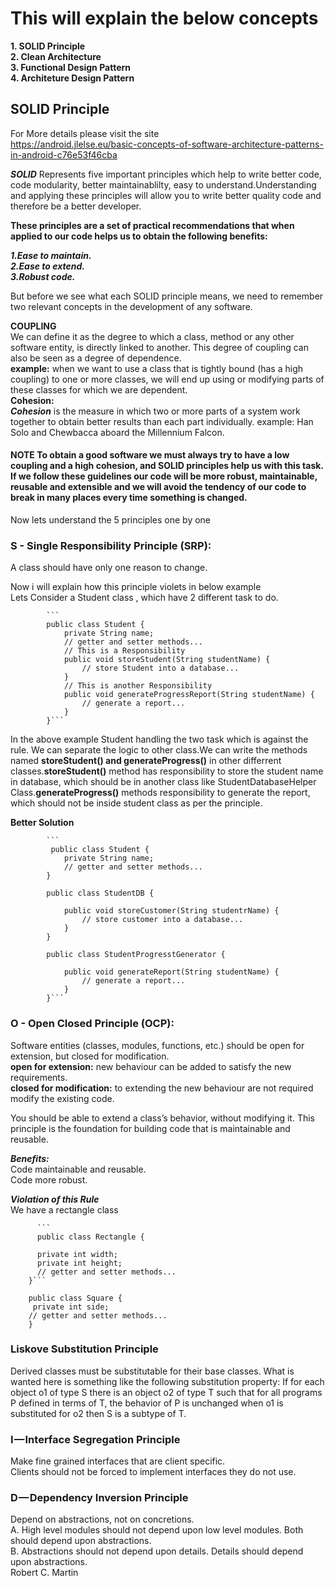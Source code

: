 # This will explain the below concepts  
**1. SOLID Principle**   
**2. Clean Architecture**  
**3. Functional Design Pattern**  
**4. Architeture Design Pattern**  
  
## SOLID Principle  
For More details please visit the site  
https://android.jlelse.eu/basic-concepts-of-software-architecture-patterns-in-android-c76e53f46cba  
  
***SOLID*** Represents five important principles which help to write better code, code modularity, better maintainablilty, easy to understand.Understanding and applying these principles will allow you to write better quality code and therefore be a better developer.  
  
**These principles are a set of practical recommendations that when applied to our code helps us to obtain the following benefits:**  
  
***1.Ease to maintain.***   
***2.Ease to extend.***  
***3.Robust code.***  
  
But before we see what each SOLID principle means, we need to remember two relevant concepts in the development of any software.
  
**COUPLING**  
We can define it as the degree to which a class, method or any other software entity, is directly linked to another. This degree of coupling can also be seen as a degree of dependence.  
**example:** when we want to use a class that is tightly bound (has a high coupling) to one or more classes, we will end up using or modifying parts of these classes for which we are dependent.  
**Cohesion:**  
***Cohesion*** is the measure in which two or more parts of a system work together to obtain better results than each part individually.
example: Han Solo and Chewbacca aboard the Millennium Falcon.  
  
#### NOTE To obtain a good software we must always try to have a low coupling and a high cohesion, and SOLID principles help us with this task. If we follow these guidelines our code will be more robust, maintainable, reusable and extensible and we will avoid the tendency of our code to break in many places every time something is changed.  
  
Now lets understand the 5 principles one by one  
  
### S - Single Responsibility Principle (SRP):  
A class should have only one reason to change.  
  
Now i will explain how this principle violets in below example  
Lets Consider a Student class , which have 2 different task to do.  
  
 
            ```  
            public class Student { 
                private String name;
                // getter and setter methods...
                // This is a Responsibility
                public void storeStudent(String studentName) {
                    // store Student into a database...
                } 
                // This is another Responsibility
                public void generateProgressReport(String studentName) {
                    // generate a report...
                }
            }```  
            
In the above example Student handling the two task which is against the rule.  We can separate the logic to other class.We can write the methods named **storeStudent() and generateProgress()** in other differrent classes.**storeStudent()** method has responsibility to store the student name in database, which should be in another class like StudentDatabaseHelper Class.**generateProgress()** methods responsibility to generate the report, which should not be inside student class as per the principle.  
  
**Better Solution**  
  
            ```  
             public class Student {
                private String name;
                // getter and setter methods...
            }

            public class StudentDB {

                public void storeCustomer(String studentrName) {
                    // store customer into a database...
                }
            }

            public class StudentProgresstGenerator {

                public void generateReport(String studentName) {
                    // generate a report...
                }
            }```  
                      
### O - Open Closed Principle (OCP):  
Software entities (classes, modules, functions, etc.) should be open for extension, but closed for modification.  
**open for extension:** new behaviour can be added to satisfy the new requirements.  
**closed for modification:** to extending the new behaviour are not required modify the existing code.  
  
  
You should be able to extend a class’s behavior, without modifying it.
This principle is the foundation for building code that is maintainable and reusable.  
  
***Benefits:***  
Code maintainable and reusable.  
Code more robust.    
  
***Violation of this Rule***  
We have a rectangle class  

          ```
          public class Rectangle {
 
          private int width;
          private int height;
          // getter and setter methods...
        }```  
 
        public class Square {
         private int side;
        // getter and setter methods...
        }
        
        

### Liskove Substitution Principle  
  
Derived classes must be substitutable for their base classes.
What is wanted here is something like the following substitution property: If
for each object o1 of type S there is an object o2 of type T such that for all
programs P defined in terms of T, the behavior of P is unchanged when o1 is
substituted for o2 then S is a subtype of T.  
  
### I — Interface Segregation Principle  
  
Make fine grained interfaces that are client specific.  
Clients should not be forced to implement interfaces they do not use.  
  
### D — Dependency Inversion Principle  
  
Depend on abstractions, not on concretions.  
A. High level modules should not depend upon low level modules. Both should depend upon abstractions.  
B. Abstractions should not depend upon details. Details should depend upon abstractions.  
Robert C. Martin


            
